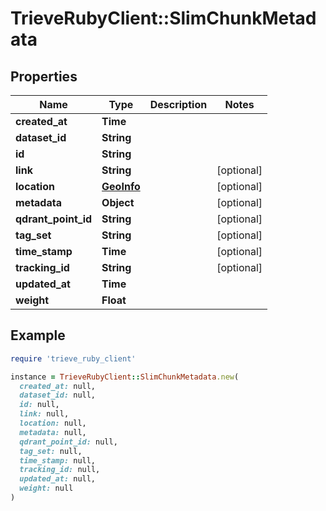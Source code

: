 # TrieveRubyClient::SlimChunkMetadata

## Properties

| Name | Type | Description | Notes |
| ---- | ---- | ----------- | ----- |
| **created_at** | **Time** |  |  |
| **dataset_id** | **String** |  |  |
| **id** | **String** |  |  |
| **link** | **String** |  | [optional] |
| **location** | [**GeoInfo**](GeoInfo.md) |  | [optional] |
| **metadata** | **Object** |  | [optional] |
| **qdrant_point_id** | **String** |  | [optional] |
| **tag_set** | **String** |  | [optional] |
| **time_stamp** | **Time** |  | [optional] |
| **tracking_id** | **String** |  | [optional] |
| **updated_at** | **Time** |  |  |
| **weight** | **Float** |  |  |

## Example

```ruby
require 'trieve_ruby_client'

instance = TrieveRubyClient::SlimChunkMetadata.new(
  created_at: null,
  dataset_id: null,
  id: null,
  link: null,
  location: null,
  metadata: null,
  qdrant_point_id: null,
  tag_set: null,
  time_stamp: null,
  tracking_id: null,
  updated_at: null,
  weight: null
)
```

